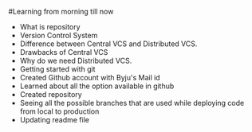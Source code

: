 #Learning from morning till now
* What is repository
* Version Control System
* Difference between Central VCS and Distributed VCS.
* Drawbacks of Central VCS
* Why do we need Distributed VCS.
* Getting started with git 
* Created Github account with Byju's Mail id
* Learned about all the option available in github
* Created repository
* Seeing all the possible branches that are used while deploying code from local to production
* Updating readme file
